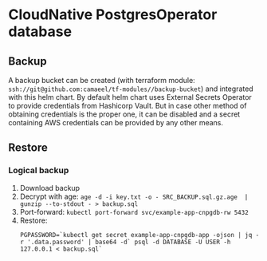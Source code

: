 # CloudNative PostgresOperator database

## Backup

A backup bucket can be created (with terraform module: `ssh://git@github.com:camaeel/tf-modules//backup-bucket`) and integrated with this helm chart. 
By default helm chart uses External Secrets Operator to provide credentials from Hashicorp Vault. But in case other method of obtaining credentials is the proper one, it can be disabled and a secret containing AWS credentials can be provided by any other means. 

## Restore

### Logical backup

1. Download backup
2. Decrypt with age: `age -d -i key.txt -o - SRC_BACKUP.sql.gz.age  | gunzip --to-stdout - > backup.sql`
3. Port-forward: `kubectl port-forward svc/example-app-cnpgdb-rw 5432`
4. Restore:
    ```shell
    PGPASSWORD=`kubectl get secret example-app-cnpgdb-app -ojson | jq -r '.data.password' | base64 -d` psql -d DATABASE -U USER -h 127.0.0.1 < backup.sql`
    ```